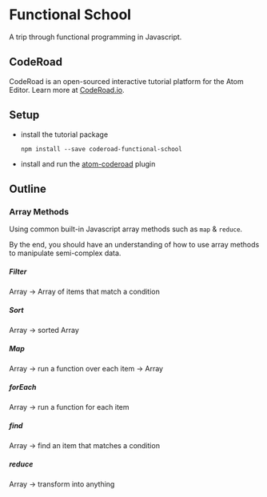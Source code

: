 # Functional School

A trip through functional programming in Javascript.


## CodeRoad

CodeRoad is an open-sourced interactive tutorial platform for the Atom Editor. Learn more at [CodeRoad.io](http://coderoad.io).


## Setup

* install the tutorial package

    `npm install --save coderoad-functional-school`

* install and run the [atom-coderoad](https://github.com/coderoad/atom-coderoad) plugin


## Outline

### Array Methods

Using common built-in Javascript array methods such as `map` & `reduce`.

By the end, you should have an understanding of how to use array methods to manipulate semi-complex data.

<!-- @import('./tutorial/1/08/challenge-1') -->
<!-- @import('./tutorial/1/09/challenge-2') -->

##### Filter

Array -> Array of items that match a condition

##### Sort

Array -> sorted Array

##### Map

Array -> run a function over each item -> Array

##### forEach

Array -> run a function for each item

##### find

Array -> find an item that matches a condition

##### reduce

Array -> transform into anything
